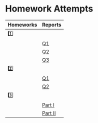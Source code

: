 # Homework Attempts

| Homeworks | Reports |
|-|-|
| [:one:](1) | |
|            | [Q1](1/hw1-i.jl.ipynb)        |
|            | [Q2](1/hw1-ii.jl.ipynb)       |
|            | [Q3](1/hw1-iii-iv-v.jl.ipynb) |
| [:two:](2) | |
|            | [Q1](2/hw2-Q1.ipynb) |
|            | [Q2](2/hw2-Q2.ipynb) |
| [:three:](3) | |
|            | [Part I](3/Part%20I/SpectrumEstimation.ipynb) |
|            | [Part II](3/Part%20II/ParameterEstimation.ipynb) |
